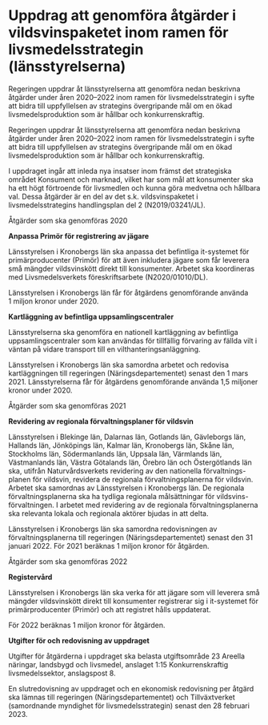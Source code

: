 # Uppdrag att genomföra åtgärder i vildsvinspaketet inom ramen för livsmedelsstrategin (länsstyrelserna)

Regeringen uppdrar åt länsstyrelserna att genomföra nedan beskrivna åtgärder under åren 2020–2022 inom ramen för livsmedelsstrategin i syfte att bidra till uppfyllelsen av strategins övergripande mål om en ökad livsmedelsproduktion som är hållbar och konkurrenskraftig.

Regeringen uppdrar åt länsstyrelserna att genomföra nedan beskrivna åtgärder under åren 2020–2022 inom ramen för livsmedelsstrategin i syfte att bidra till uppfyllelsen av strategins övergripande mål om en ökad livsmedelsproduktion som är hållbar och konkurrenskraftig.

I uppdraget ingår att inleda nya insatser inom främst det strategiska området Konsument och marknad, vilket har som mål att konsumenter ska ha ett högt förtroende för livsmedlen och kunna göra medvetna och hållbara val. Dessa åtgärder är en del av det s.k. vildsvinspaketet i livsmedelsstrategins handlingsplan del 2 (N2019/03241/JL).

Åtgärder som ska genomföras 2020

**Anpassa Primör för registrering av jägare**

Länsstyrelsen i Kronobergs län ska anpassa det befintliga it-systemet för primärproducenter (Primör) för att även inkludera jägare som får leverera små mängder vildsvinskött direkt till konsumenter. Arbetet ska koordineras med Livsmedelsverkets föreskriftsarbete (N2020/01010/DL).

Länsstyrelsen i Kronobergs län får för åtgärdens genomförande använda 1 miljon kronor under 2020.

**Kartläggning av befintliga uppsamlingscentraler**

Länsstyrelserna ska genomföra en nationell kartläggning av befintliga uppsamlingscentraler som kan användas för tillfällig förvaring av fällda vilt i väntan på vidare transport till en vilthanteringsanläggning.

Länsstyrelsen i Kronobergs län ska samordna arbetet och redovisa kartläggningen till regeringen (Näringsdepartementet) senast den 1 mars 2021. Länsstyrelserna får för åtgärdens genomförande använda 1,5 miljoner kronor under 2020.

Åtgärder som ska genomföras 2021

**Revidering av regionala förvaltningsplaner för vildsvin**

Länsstyrelsen i Blekinge län, Dalarnas län, Gotlands län, Gävleborgs län, Hallands län, Jönköpings län, Kalmar län, Kronobergs län, Skåne län, Stockholms län, Södermanlands län, Uppsala län, Värmlands län, Västmanlands län, Västra Götalands län, Örebro län och Östergötlands län ska, utifrån Naturvårdsverkets revidering av den nationella förvaltnings-planen för vildsvin, revidera de regionala förvaltningsplanerna för vildsvin. Arbetet ska samordnas av Länsstyrelsen i Kronobergs län. De regionala förvaltningsplanerna ska ha tydliga regionala målsättningar för vildsvins-förvaltningen. I arbetet med revidering av de regionala förvaltningsplanerna ska relevanta lokala och regionala aktörer bjudas in att delta.

Länsstyrelsen i Kronobergs län ska samordna redovisningen av förvaltningsplanerna till regeringen (Näringsdepartementet) senast den 31 januari 2022. För 2021 beräknas 1 miljon kronor för åtgärden.

Åtgärder som ska genomföras 2022

**Registervård**

Länsstyrelsen i Kronobergs län ska verka för att jägare som vill leverera små mängder vildsvinskött direkt till konsumenter registrerar sig i it-systemet för primärproducenter (Primör) och att registret hålls uppdaterat.

För 2022 beräknas 1 miljon kronor för åtgärden.

**Utgifter för och redovisning av uppdraget**

Utgifter för åtgärderna i uppdraget ska belasta utgiftsområde 23 Areella näringar, landsbygd och livsmedel, anslaget 1:15 Konkurrenskraftig livsmedelssektor, anslagspost 8.

En slutredovisning av uppdraget och en ekonomisk redovisning per åtgärd ska lämnas till regeringen (Näringsdepartementet) och Tillväxtverket (samordnande myndighet för livsmedelsstrategin) senast den 28 februari 2023.
